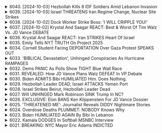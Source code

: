 <details>
<summary>6040. [2024-10-03] Hezbollah Kills 8 IDF Soldiers Amid Lebanon Invasion</summary><br>

<a href="https://www.youtube.com/watch?v=tg2eyiLCrA0" target="_blank">
    <img src="https://img.youtube.com/vi/tg2eyiLCrA0/maxresdefault.jpg" 
        alt="[Youtube]" width="200">
</a>

# Hezbollah Kills 8 IDF Soldiers Amid Lebanon Invasion

## 利比亞衝突狀況分析摘要

以下為影片內容的重點整理與分析，以小節及條列式呈現，力求客觀與精確：

**一、近期衝突發展及戰況分析**

*   **以色列與黎巴嫩邊境交火：** 以色列與黎巴嫩真主黨持續交火，以色列空襲黎巴嫩南部，真主黨也以火箭彈反擊以色列北部。
*   **以色列內部流離失所：** 以色列北部數萬居民因邊境衝突而被迫流離失所，未能返回住所。
*   **以色列進軍黎巴嫩的可能性：**以色列考慮對黎巴嫩採取大規模軍事行動以將流離失所的居民送回。

**二、以色列戰略及國內政治動機**

*   **內塔尼胡政府的長期目標：** 影片質疑內塔尼胡政府缺乏長期戰略，指其行動是基於意識形態、政治目的和報復心驅動。
*   **人質議題轉變：** 以色列政府對人質議題的重視度明顯下降，可能將人質的生死視為政治籌碼。
*   **國內支持率：** 儘管存在人質議題爭議，以色列社會普遍支持對黎巴嫩的軍事行動。

**三、以色列戰略影響及風險**

*   **經濟影響：** 戰爭已造成數百億以色列謝克爾的經濟損失，導致國內動盪和經濟問題加劇。
*   **戰爭擴散風險：** 衝突可能擴散至加沙地帶、約旦西岸、黎巴嫩甚至伊朗等地區。
*   **以色列信用評級降低：** 以色列信用評級已再次被下調。
*   **流離失所問題惡化：** 以色列進軍黎巴嫩可能無法實現讓流離失所居民安全返家的目標，反而可能產生更多敵意。

**四、以色列與美國關係**

*   **美國的支持：** 美國一直是以色列堅定的支持者，為以色列提供了資金、武器和政治支持。
*   **國際孤立：** 儘管得到美國的支持，以色列在全球範圍內日漸孤立。

**五、評論者觀點**

*   **缺乏長期規劃：** 以色列政府缺乏長遠的戰略規劃，導致局勢日益複雜。
*   **意識形態驅動：** 以色列的政策受到意識形態和個人政治目的的影響。
*   **報復心態：** 以色列的行動受到報復心態的驅使。

**六、總結**

以色列與黎巴嫩邊境衝突持續升級，以色列內部局勢惡化，經濟壓力巨大，與國際社會的關係緊張。評論者認為，以色列政府缺乏長遠規劃，受到意識形態和報復心態的影響，導致局勢日益 complex 且難解。
</details>

<details>
<summary>6039. [2024-10-03] Israel THREATENS Iran Regime Change, Nuclear Site Strikes</summary><br>

<a href="https://www.youtube.com/watch?v=xYBXbHnlnQc" target="_blank">
    <img src="https://img.youtube.com/vi/xYBXbHnlnQc/maxresdefault.jpg" 
        alt="[Youtube]" width="200">
</a>

# Israel THREATENS Iran Regime Change, Nuclear Site Strikes

以下是從文章中整理的重點摘要，依據小節歸納並以條列格式呈現：

**一、 中東地區衝突背景與風險**

*   **政權變更威脅：**以色列不僅威脅核設施，還間接暗示全面戰爭的可能性，且以長期以來對此持開放態度的聶坦尼胡為代表。
*   **美國軍事基地位於風險：**美國在敘利亞和伊拉克均有軍事部署，同時胡塞派造成了對美軍基地的威脅。
*   **伊朗軍事能力：**伊朗擁有全球最大的彈道飛彈儲備，且製造成本相對較低，已足以對以色列和美國的軍事目標構成威脅。
*   **美國媒體對伊朗攻擊的隱瞞與淡化：**有消息指出美國正在嘗試隱瞞、淡化最近伊朗對其軍事基地的攻擊損害，並宣稱這次攻擊是“失敗”的。

**二、 對伊朗攻擊的評價爭議**

*   **攻擊的成功與失敗定義：**美國官方淡化伊朗對其軍事基地的傷害，將其稱為“失敗的”攻擊，即便是有數枚飛彈擊中目標。
*   **軍事效果評估：**即便有飛彈擊中目標，美國政府也傾向於認為“只要沒有造成大量傷亡或摧毀大部分基地，就是成功的”。
*   **伊朗軍事能力展示：**此次飛彈攻擊已證明伊朗有能力精準攻擊美國的軍事基地，這也是一種成功的威懾手段。

**三、 西方輿論及道德標準的雙重標準**

*   **對以色列行為的包容：**西方社會對以色列在加薩、黎凡特地區的行動表示關注，但似乎傾向於認為「只要沒有造成大量的平民傷亡，或者摧毀醫院、學校等目標，就是可接受的」。
*   **雙重標準的道德問題：**西方社會似乎對以色列造成的損失表示包容，但對伊朗的軍事行動卻相對嚴苛，體現了一種雙重標準的道德傾向。

**四、總結與質疑**

*   **對政府與媒體報導的質疑：**文章質疑政府與媒體在報導相關事件時的真實程度，呼籲對官方報導保持警惕。
*   **呼籲理性分析：**作者呼籲大家理性分析，不要盲目相信官方報導，並思考事情背後的真相。
*   **鼓勵傳播獨立媒體內容：**作者呼籲大家點讚評論、訂閱節目，並支持獨立媒體，以促進媒體的多元化發展。
</details>

<details>
<summary>6038. [2024-10-02] Dock Worker Strike Boss: 'I WILL CRIPPLE YOU!'</summary><br>

<a href="https://www.youtube.com/watch?v=BIKHiyO-FHg" target="_blank">
    <img src="https://img.youtube.com/vi/BIKHiyO-FHg/maxresdefault.jpg" 
        alt="[Youtube]" width="200">
</a>

# Dock Worker Strike Boss: 'I WILL CRIPPLE YOU!'

## 關於美國碼頭工人罷工事件的重點整理

**摘要:** 以下是關於美國長距離船員協會（ILA）與美國海事雇主協會（USMX）可能發生的罷工事件的重點摘要，基於提供的文本內容。

**I. 罷工現況與背景**

*   **潛在罷工風險：**ILA 和 USMX 的合約即將到期，存在罷工的可能性。
*   **爭議焦點:** 薪資福利是主要爭議點，ILA 期望成員能獲得合理的薪資與福利待遇。
*   **政府介入:**  拜登總統已呼籲 USMX 正視ILA的要求，並提出公正的勞資協商方案。

**II. 拜登政府立場與策略**

*   **支持勞工：**拜登總統普遍表現出對勞工權益的支持，強調合理的薪資福利對於勞工而言至關重要。
*   **外交策略：**在合約談判中展現外交策略，呼籲雇主積極與工會進行協商。
*   **對法案的批評：** 拜登總統公開批評塔夫脫·哈特萊法（Taft-Heartley Act），認為其對勞工權益造成不利影響，並強調這是罕見的公開批評。

**III. 潛在影響與國際因素**

*   **中東局勢的關聯：** 評論員指出，拜登總統可能透過外交手段試圖影響中東地區局勢。總統與談判對象之間的關係與談判進展，可能暗示著總統在此事件中的策略。
*   **以色列與也門港口的衝突：**  提及總統與對方討論攻打港口，可能暗示總統正在積極介入相關問題，並且試圖促成和解。
*   **美國國內的勞工力量變化：** 總統評論員提到，曾經美國有超過60%的勞工屬於工會，而目前數字下降，勞工力量的衰退是事件的一個背景因素。

**IV. 政治與媒體分析**
*   **Breakingpoints 的覆蓋：**媒體 Breakingpoints 提供此事件的即時覆蓋，包括副總統辩论等相关内容，以及直播反应和深入分析。
*   **獨立媒體的推廣:*** 節目呼籲大家訂閱並支持獨立媒體，以確保媒體多元化和資訊自由流通。

**總結：**美國碼頭工人罷工事件不僅涉及勞資爭議，也牽動著國內政治、國際局勢和媒體關注等多元因素。拜登政府試圖在這場爭議中扮演調解者角色，同時也凸顯了勞工權益和美國國內政治的轉變。
</details>

<details>
<summary>6037. [2024-10-02] Krystal And Saagar REACT: Best & Worst Of Tim Walz Vs. JD Vance DEBATE</summary><br>

<a href="https://www.youtube.com/watch?v=6GGxlmCpduw" target="_blank">
    <img src="https://img.youtube.com/vi/6GGxlmCpduw/maxresdefault.jpg" 
        alt="[Youtube]" width="200">
</a>

# Krystal And Saagar REACT: Best & Worst Of Tim Walz Vs. JD Vance DEBATE

## 節目重點整理：Breakingpoints 選舉分析（2024年）

本紀錄整理節目評論員對於近期共和党總統初選辯論及相關政治議題的分析重點。

**一、辯論綜評及候選人表現**

*   **辯論結果評估：** 辯論對選情影響甚微，選民立場相對穩固。
*   **J.D. Vance 表現：** 在辯論中表現出色，獲得普遍好評（初步調查顯示獲得 42% 觀眾支持）。被評為世紀表演，但對選情實際影響有限。
*   **Tim Scott 表現：** 獲得 41% 觀眾支持，表現良好，但與 Vance 相比略遜一籌。
*   **辯論優勢與不足：** J.D. Vance 的出色表現可能吸引部分選民，但整體辯論對選局的改變效果不大，選情大致維持原狀。

**二、選情分析及趨勢預測**

*   **選情停滯：** 現階段選情十分靜態，無論民主黨全國大會或是相關政治事件都未能促成選情明顯改變。
*   **共和黨初選：** 初選形勢持續停滯，選民的立場相對固定，辯論對選情影響不大。
*   **選情影響因素：** 外部事件如突發政治危機或重大社會事件可能突破選情僵局，但目前尚不明朗。

**三、政治議題討論**

*   **新自由主義的影響：** 節目評論員探討了新自由主義思潮對美國政治和社會的影響，並將其與現任政治人物聯繫起來。
*   **中東政策：** 評論員分析美國在中東地區的政策及對選情可能產生的影響。
*   **牆（The Wall）議題：** 對於牆（border wall）議題的討論，顯示選民態度可能受到相關議題影響。

**四、節目資訊及促銷**

*   **年度會員促銷：** 節目目前推出年度會員促銷活動，提供 15 美元的折扣。
*   **節目資訊推廣：** 節目鼓勵觀眾給予節目點贊、留言，並提供訂閱連結。
* **節目內容延伸：** 鼓勵觀眾訂閱 Breakingpoints.com 獲得更多節目內容，並支持獨立媒體的發展。

**五、其他補充訊息**

*   評論員提及母親生日，並對民主黨總統候選人吉米·卡特（Jimmy Carter）表示敬意。
*   節目涉及一些隨意、輕鬆的個人話題，但整體上集中在政治討論。

**總結：**
節目的重點集中在對近期共和党總統初選辯論的評價，分析選戰的現狀，以及對一些重要政治問題的評論，並推廣節目資訊。
</details>

<details>
<summary>6036. Krystal And Saagar REACT: Iran STRIKES Heart Of Israel</summary><br>

<a href="https://www.youtube.com/watch?v=XBRgMJpsi2Y" target="_blank">
    <img src="https://img.youtube.com/vi/XBRgMJpsi2Y/maxresdefault.jpg" 
        alt="[Youtube]" width="200">
</a>

# Krystal And Saagar REACT: Iran STRIKES Heart Of Israel


</details>

<details>
<summary>6035. Emily Tells NYT TRUTH On Project 2025</summary><br>

<a href="https://www.youtube.com/watch?v=8aBgz6tNtoI" target="_blank">
    <img src="https://img.youtube.com/vi/8aBgz6tNtoI/maxresdefault.jpg" 
        alt="[Youtube]" width="200">
</a>

# Emily Tells NYT TRUTH On Project 2025


</details>

<details>
<summary>6034. Cornell Student Facing DEPORTATION Over Gaza Protest SPEAKS OUT</summary><br>

<a href="https://www.youtube.com/watch?v=Nlkl8eAcyXA" target="_blank">
    <img src="https://img.youtube.com/vi/Nlkl8eAcyXA/maxresdefault.jpg" 
        alt="[Youtube]" width="200">
</a>

# Cornell Student Facing DEPORTATION Over Gaza Protest SPEAKS OUT


</details>

<details>
<summary>6033. 'BIBLICAL Devastation', Unhinged Conspiracies As Hurricane RAMPAGES</summary><br>

<a href="https://www.youtube.com/watch?v=uOSEiFKN3UA" target="_blank">
    <img src="https://img.youtube.com/vi/uOSEiFKN3UA/maxresdefault.jpg" 
        alt="[Youtube]" width="200">
</a>

# 'BIBLICAL Devastation', Unhinged Conspiracies As Hurricane RAMPAGES


</details>

<details>
<summary>6032. Dems PANIC As Polls Show TIGHT Blue Wall Race</summary><br>

<a href="https://www.youtube.com/watch?v=YkzxedixieA" target="_blank">
    <img src="https://img.youtube.com/vi/YkzxedixieA/maxresdefault.jpg" 
        alt="[Youtube]" width="200">
</a>

# Dems PANIC As Polls Show TIGHT Blue Wall Race


</details>

<details>
<summary>6031. REVEALED: How JD Vance Plans Walz DEFEAT In VP Debate</summary><br>

<a href="https://www.youtube.com/watch?v=drDyfnV3yKk" target="_blank">
    <img src="https://img.youtube.com/vi/drDyfnV3yKk/maxresdefault.jpg" 
        alt="[Youtube]" width="200">
</a>

# REVEALED: How JD Vance Plans Walz DEFEAT In VP Debate


</details>

<details>
<summary>6030. Biden ADMITS Bibi HUMILIATED Him. Does Nothing.</summary><br>

<a href="https://www.youtube.com/watch?v=E1z1lqv41JA" target="_blank">
    <img src="https://img.youtube.com/vi/E1z1lqv41JA/maxresdefault.jpg" 
        alt="[Youtube]" width="200">
</a>

# Biden ADMITS Bibi HUMILIATED Him. Does Nothing.


</details>

<details>
<summary>6029. Hezbollah Leader DEAD, Israel ATTACKS Yemen Port</summary><br>

<a href="https://www.youtube.com/watch?v=Lr0S5nO08uM" target="_blank">
    <img src="https://img.youtube.com/vi/Lr0S5nO08uM/maxresdefault.jpg" 
        alt="[Youtube]" width="200">
</a>

# Hezbollah Leader DEAD, Israel ATTACKS Yemen Port


</details>

<details>
<summary>6028. Israel Strikes Beirut, Hezbollah Leader Dead</summary><br>

<a href="https://www.youtube.com/watch?v=qdVN9jY01HQ" target="_blank">
    <img src="https://img.youtube.com/vi/qdVN9jY01HQ/maxresdefault.jpg" 
        alt="[Youtube]" width="200">
</a>

# Israel Strikes Beirut, Hezbollah Leader Dead


</details>

<details>
<summary>6027. Will UNHINGED Mark Robinson SINK Trump In NC?</summary><br>

<a href="https://www.youtube.com/watch?v=4flIy7fx2ng" target="_blank">
    <img src="https://img.youtube.com/vi/4flIy7fx2ng/maxresdefault.jpg" 
        alt="[Youtube]" width="200">
</a>

# Will UNHINGED Mark Robinson SINK Trump In NC?


</details>

<details>
<summary>6026. EXCLUSIVE: Elon BANS Ken Klippenstein For JD Vance Dossier</summary><br>

<a href="https://www.youtube.com/watch?v=sEV4L_Skgaw" target="_blank">
    <img src="https://img.youtube.com/vi/sEV4L_Skgaw/maxresdefault.jpg" 
        alt="[Youtube]" width="200">
</a>

# EXCLUSIVE: Elon BANS Ken Klippenstein For JD Vance Dossier


</details>

<details>
<summary>6025. 'THREATENED ME': Journalist Reveals DIDDY Nightmare Stories</summary><br>

<a href="https://www.youtube.com/watch?v=NiXH4n24knM" target="_blank">
    <img src="https://img.youtube.com/vi/NiXH4n24knM/maxresdefault.jpg" 
        alt="[Youtube]" width="200">
</a>

# 'THREATENED ME': Journalist Reveals DIDDY Nightmare Stories


</details>

<details>
<summary>6024. Overdose Deaths PLUMMET: NOBODY Knows Why</summary><br>

<a href="https://www.youtube.com/watch?v=Cm0ypzlXwLE" target="_blank">
    <img src="https://img.youtube.com/vi/Cm0ypzlXwLE/maxresdefault.jpg" 
        alt="[Youtube]" width="200">
</a>

# Overdose Deaths PLUMMET: NOBODY Knows Why


</details>

<details>
<summary>6023. Biden HUMILIATED AGAIN By Bibi In Lebanon</summary><br>

<a href="https://www.youtube.com/watch?v=C6VLSthSRHk" target="_blank">
    <img src="https://img.youtube.com/vi/C6VLSthSRHk/maxresdefault.jpg" 
        alt="[Youtube]" width="200">
</a>

# Biden HUMILIATED AGAIN By Bibi In Lebanon


</details>

<details>
<summary>6022. Kamala DODGES In Softball MSNBC Interview</summary><br>

<a href="https://www.youtube.com/watch?v=S1pjcwpKYv0" target="_blank">
    <img src="https://img.youtube.com/vi/S1pjcwpKYv0/maxresdefault.jpg" 
        alt="[Youtube]" width="200">
</a>

# Kamala DODGES In Softball MSNBC Interview


</details>

<details>
<summary>6021. BREAKING: NYC Mayor Eric Adams INDICTED</summary><br>

<a href="https://www.youtube.com/watch?v=SGSW0wXXHU0" target="_blank">
    <img src="https://img.youtube.com/vi/SGSW0wXXHU0/maxresdefault.jpg" 
        alt="[Youtube]" width="200">
</a>

# BREAKING: NYC Mayor Eric Adams INDICTED


</details>

